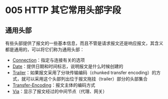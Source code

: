 # 005 HTTP 其它常用头部字段

## 通用头部

有些头部提供了报文的一些基本信息，而且不管是请求报文还是响应报文，其含义都是通用的，可以将它们称为通用头部：

* [Connection](https://developer.mozilla.org/zh-CN/docs/Web/HTTP/Headers/Connection)：指定与连接有关的选项
* [Date](https://developer.mozilla.org/zh-CN/docs/Web/HTTP/Headers/Date)：提供日期和时间标志，说明报文是什么时候创建的
* [Trailer](https://developer.mozilla.org/zh-CN/docs/Web/HTTP/Headers/Trailer)：如果报文采用了分块传输编码（chunked transfer encoding）的方式，就可以采用这个头部列出位于报文拖挂（trailer）部分的头部集合
* [Transfer-Encoding](https://developer.mozilla.org/zh-CN/docs/Web/HTTP/Headers/Transfer-Encoding)：报文主体的编码方式
* [Via](https://developer.mozilla.org/zh-CN/docs/Web/HTTP/Headers/Via)：显示了报文经过的中间节点（代理、网关）
